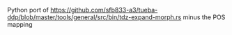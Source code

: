Python port of https://github.com/sfb833-a3/tueba-ddp/blob/master/tools/general/src/bin/tdz-expand-morph.rs minus the POS mapping

